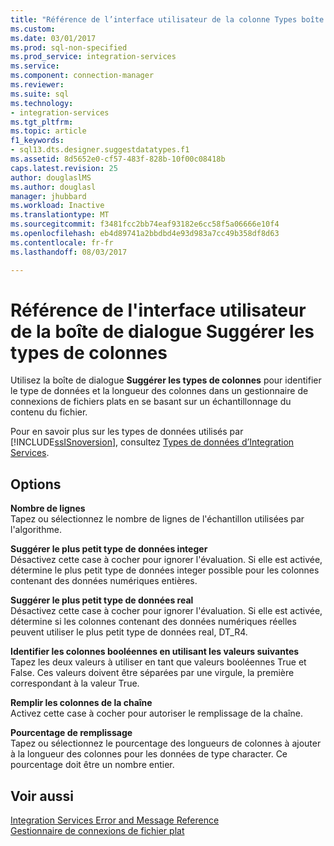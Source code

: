 ```yaml
---
title: "Référence de l’interface utilisateur de la colonne Types boîte de dialogue suggérer | Documents Microsoft"
ms.custom: 
ms.date: 03/01/2017
ms.prod: sql-non-specified
ms.prod_service: integration-services
ms.service: 
ms.component: connection-manager
ms.reviewer: 
ms.suite: sql
ms.technology:
- integration-services
ms.tgt_pltfrm: 
ms.topic: article
f1_keywords:
- sql13.dts.designer.suggestdatatypes.f1
ms.assetid: 8d5652e0-cf57-483f-828b-10f00c08418b
caps.latest.revision: 25
author: douglaslMS
ms.author: douglasl
manager: jhubbard
ms.workload: Inactive
ms.translationtype: MT
ms.sourcegitcommit: f3481fcc2bb74eaf93182e6cc58f5a06666e10f4
ms.openlocfilehash: eb4d89741a2bbdbd4e93d983a7cc49b358df8d63
ms.contentlocale: fr-fr
ms.lasthandoff: 08/03/2017

---
```

# <a name="suggest-column-types-dialog-box-ui-reference"></a>Référence de l'interface utilisateur de la boîte de dialogue Suggérer les types de colonnes
  Utilisez la boîte de dialogue **Suggérer les types de colonnes** pour identifier le type de données et la longueur des colonnes dans un gestionnaire de connexions de fichiers plats en se basant sur un échantillonnage du contenu du fichier.  
  
 Pour en savoir plus sur les types de données utilisés par [!INCLUDE[ssISnoversion](../../includes/ssisnoversion-md.md)], consultez [Types de données d’Integration Services](../../integration-services/data-flow/integration-services-data-types.md).  
  
## <a name="options"></a>Options  
 **Nombre de lignes**  
 Tapez ou sélectionnez le nombre de lignes de l'échantillon utilisées par l'algorithme.  
  
 **Suggérer le plus petit type de données integer**  
 Désactivez cette case à cocher pour ignorer l'évaluation. Si elle est activée, détermine le plus petit type de données integer possible pour les colonnes contenant des données numériques entières.  
  
 **Suggérer le plus petit type de données real**  
 Désactivez cette case à cocher pour ignorer l'évaluation. Si elle est activée, détermine si les colonnes contenant des données numériques réelles peuvent utiliser le plus petit type de données real, DT_R4.  
  
 **Identifier les colonnes booléennes en utilisant les valeurs suivantes**  
 Tapez les deux valeurs à utiliser en tant que valeurs booléennes True et False. Ces valeurs doivent être séparées par une virgule, la première correspondant à la valeur True.  
  
 **Remplir les colonnes de la chaîne**  
 Activez cette case à cocher pour autoriser le remplissage de la chaîne.  
  
 **Pourcentage de remplissage**  
 Tapez ou sélectionnez le pourcentage des longueurs de colonnes à ajouter à la longueur des colonnes pour les données de type character. Ce pourcentage doit être un nombre entier.  
  
## <a name="see-also"></a>Voir aussi  
 [Integration Services Error and Message Reference](../../integration-services/integration-services-error-and-message-reference.md)   
 [Gestionnaire de connexions de fichier plat](../../integration-services/connection-manager/flat-file-connection-manager.md)  
  
  

